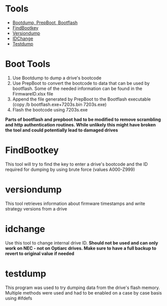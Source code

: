 # Tools

* [Bootdump, PrepBoot, Bootflash](#Boot-Tools)
* [FindBootkey](FindBootkey)
* [Versiondump](versiondump)
* [IDChange](idchange)
* [Testdump](testdump)

# Boot Tools
1. Use Bootdump to dump a drive's bootcode
2. Use PrepBoot to convert the bootcode to data that can be used by bootflash. Some of the needed information can be found in the FirmwareID.xlsx file
3. Append the file generated by PrepBoot to the Bootflash executable (copy /b bootflash.exe+7203s.bin 7203s.exe)
4. Flash the bootcode using 7203s.exe

**Parts of bootflash and prepboot had to be modified to remove scrambling and http authentication routines. While unlikely this might have broken the tool and could potentially lead to damaged drives**

# FindBootkey
This tool will try to find the key to enter a drive's bootcode and the ID required for dumping by using brute force (values A000-Z999)

# versiondump
This tool retrieves information about firmware timestamps and write strategy versions from a drive

# idchange
Use this tool to change internal drive ID. **Should not be used and can only work on NEC - not on Optiarc drives. Make sure to have a full backup to revert to original value if needed**

# testdump
This program was used to try dumping data from the drive's flash memory. Multiple methods were used and had to be enabled on a case by case basis using #ifdefs

